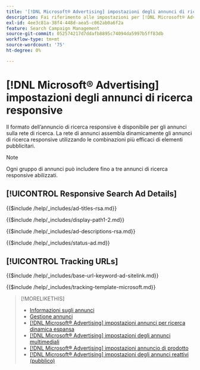 ```yaml
---
title: '[!DNL Microsoft® Advertising] impostazioni degli annunci di ricerca responsive'
description: Fai riferimento alle impostazioni per [!DNL Microsoft® Advertising] annunci di ricerca responsive.
exl-id: 4ee3c81a-38f4-448d-aea5-c062ab0a6f2a
feature: Search Campaign Management
source-git-commit: 052574217d7ddafb8895c74094da5997b5ff83db
workflow-type: tm+mt
source-wordcount: '75'
ht-degree: 0%

---
```


# [!DNL Microsoft® Advertising] impostazioni degli annunci di ricerca responsive

Il formato dell’annuncio di ricerca responsive è disponibile per gli annunci sulla rete di ricerca. La rete di annunci assembla dinamicamente gli annunci di ricerca responsive utilizzando le combinazioni più efficaci di elementi pubblicitari.

>[!NOTE]
>
>Ogni gruppo di annunci può includere fino a tre annunci di ricerca responsive abilizzati.

## [!UICONTROL Responsive Search Ad Details]

<!-- **[!UICONTROL Ad Titles]:** -->

{{$include /help/_includes/ad-titles-rsa.md}}

<!-- **[!UICONTROL Display Path 1]**, **[!UICONTROL Display Path 2]:** -->

{{$include /help/_includes/display-path1-2.md}}

<!-- **[!UICONTROL Ad Descriptions]:** -->

{{$include /help/_includes/ad-descriptions-rsa.md}}

<!-- **[!UICONTROL Status]:** -->

{{$include /help/_includes/status-ad.md}}

## [!UICONTROL Tracking URLs]

<!-- **[!UICONTROL Base URl]:** -->

{{$include /help/_includes/base-url-keyword-ad-sitelink.md}}

<!-- **[!UICONTROL Tracking Template]:** -->

{{$include /help/_includes/tracking-template-microsoft.md}}


>[!MORELIKETHIS]
>
>* [Informazioni sugli annunci](ad-about.md)
>* [Gestione annunci](ad-manage.md)
>* [[!DNL Microsoft® Advertising] impostazioni annunci per ricerca dinamica espansa](ad-settings-microsoft-dsa.md)
>* [[!DNL Microsoft® Advertising] impostazioni degli annunci multimediali](ad-settings-microsoft-multimedia.md)
>* [[!DNL Microsoft® Advertising] impostazioni annuncio di prodotto](ad-settings-microsoft-product.md)
>* [[!DNL Microsoft® Advertising] impostazioni degli annunci reattivi (pubblico)](ad-settings-microsoft-responsive.md)
